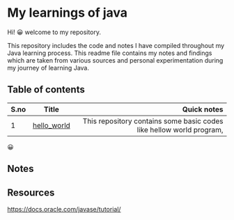 # My learnings of java
Hi! :grinning: welcome to my repository.  

This repository includes the code and notes I have compiled throughout my Java learning process.
This readme file contains my notes and findings which are taken from various sources and personal experimentation during my journey of learning Java.

## Table of contents


| S.no | Title | Quick notes | 
| ------------- |:-------------:| -----:|
| 1 |  [hello_world](hello_world/) | This repository contains some basic codes like hellow world program, |  

 
:grinning:

## Notes




## Resources

https://docs.oracle.com/javase/tutorial/
